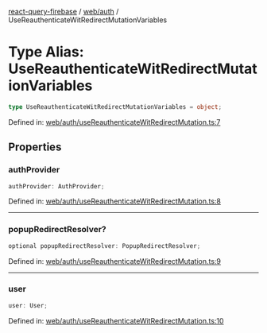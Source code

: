 [react-query-firebase](../../../modules.md) / [web/auth](../index.md) / UseReauthenticateWitRedirectMutationVariables

# Type Alias: UseReauthenticateWitRedirectMutationVariables

```ts
type UseReauthenticateWitRedirectMutationVariables = object;
```

Defined in: [web/auth/useReauthenticateWitRedirectMutation.ts:7](https://github.com/vpishuk/react-query-firebase/blob/47ed1ecd8b83d68dd4237e8eb73f6aa6dea2c1fa/web/auth/useReauthenticateWitRedirectMutation.ts#L7)

## Properties

### authProvider

```ts
authProvider: AuthProvider;
```

Defined in: [web/auth/useReauthenticateWitRedirectMutation.ts:8](https://github.com/vpishuk/react-query-firebase/blob/47ed1ecd8b83d68dd4237e8eb73f6aa6dea2c1fa/web/auth/useReauthenticateWitRedirectMutation.ts#L8)

***

### popupRedirectResolver?

```ts
optional popupRedirectResolver: PopupRedirectResolver;
```

Defined in: [web/auth/useReauthenticateWitRedirectMutation.ts:9](https://github.com/vpishuk/react-query-firebase/blob/47ed1ecd8b83d68dd4237e8eb73f6aa6dea2c1fa/web/auth/useReauthenticateWitRedirectMutation.ts#L9)

***

### user

```ts
user: User;
```

Defined in: [web/auth/useReauthenticateWitRedirectMutation.ts:10](https://github.com/vpishuk/react-query-firebase/blob/47ed1ecd8b83d68dd4237e8eb73f6aa6dea2c1fa/web/auth/useReauthenticateWitRedirectMutation.ts#L10)
